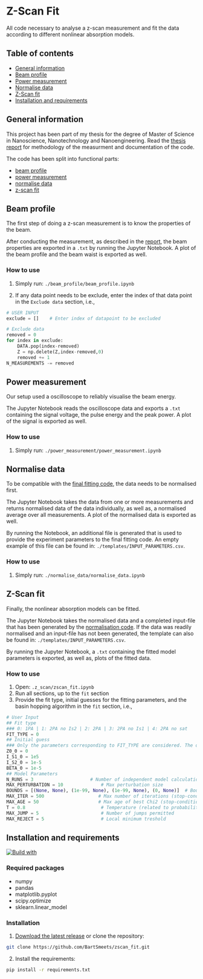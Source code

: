 # Z-Scan Fit

All code necessary to analyse a z-scan measurement and fit the data according to different nonlinear absorption models.

## Table of contents
* [General information](#general-information)
* [Beam profile](#beam-profile)
* [Power measurement](#power-measurement)
* [Normalise data](#normalise-data)
* [Z-Scan fit](#z-scan-fit)
* [Installation and requirements](#installation-and-requirements)

## General information

This project has been part of my thesis for the degree of Master of Science in Nanoscience, Nanotechnology and Nanoengineering. Read the [thesis report](/docs/thesis.pdf) for methodology of the measurment and documentation of the code.

The code has been split into functional parts:
* [beam profile](#beam-profile)
* [power measurement](#power-measurement)
* [normalise data](#normalise-data)
* [z-scan fit](#z-scan-fit)

## Beam profile

The first step of doing a z-scan measurement is to know the properties of the beam. 

After conducting the measurement, as described in the [report](/documentation/thesis.pdf), the beam properties are exported in a ```.txt``` by running the Jupyter Notebook. A plot of the beam profile and the beam waist is exported as well.

### How to use

1. Simply run: ```./beam_profile/beam_profile.ipynb```

2. If any data point needs to be exclude, enter the index of that data point in the ```Exclude data``` section, i.e.,

```python
# USER INPUT
exclude = []    # Enter index of datapoint to be excluded

# Exclude data
removed = 0
for index in exclude:
    DATA.pop(index-removed)
    Z = np.delete(Z,index-removed,0)
    removed += 1
N_MEASUREMENTS -= removed
```

## Power measurement

Our setup used a oscilloscope to reliably visualise the beam energy. 

The Jupyter Notebook reads the oscilloscope data and exports a ```.txt``` containing the signal voltage, the pulse energy and the peak power. A plot of the signal is exported as well.

### How to use

1. Simply run: ```./power_measurement/power_measurement.ipynb```

## Normalise data

To be compatible with the [final fitting code](#z-scan-fit), the data needs to be normalised first.

The Jupyter Notebook takes the data from one or more measurements and returns normalised data of the data individually, as well as, a normalised average over all measurements. A plot of the normalised data is exported as well.

By running the Notebook, an additional file is generated that is used to provide the experiment parameters to the final fitting code. An empty example of this file can be found in: ```./templates/INPUT_PARAMETERS.csv```.

### How to use

1. Simply run: ```./normalise_data/normalise_data.ipynb```


## Z-Scan fit

Finally, the nonlinear absorption models can be fitted.

The Jupyter Notebook takes the normalised data and a completed input-file that has been generated by the [normalisation code](#normalise-data). If the data was readily normalised and an input-file has not been generated, the template can also be found in: ```./templates/INPUT_PARAMETERS.csv```.

By running the Jupyter Notebook, a ```.txt``` containing the fitted model parameters is exported, as well as, plots of the fitted data.

### How to use

1. Open: ```.z_scan/zscan_fit.ipynb```
2. Run all sections, up to the ```fit``` section
3. Provide the fit type, initial guesses for the fitting parameters, and the basin hopping algorithm in the ```fit``` section, i.e.,

```python
# User Input
## Fit type
### 0: 1PA | 1: 2PA no Is2 | 2: 2PA | 3: 2PA no Is1 | 4: 2PA no sat
FIT_TYPE = 0
## Initial guess
### Only the parameters corresponding to FIT_TYPE are considered. The others are ignored.
Z0_0 = 0
I_S1_0 = 1e5
I_S2_0 = 1e-5
BETA_0 = 1e-5
## Model Parameters
N_RUNS = 3                     # Number of independent model calculations
MAX_PERTURBATION = 10              # Max perturbation size 
BOUNDS = [(None, None), (1e-99, None), (1e-99, None), (0, None)]  # Bounds of fitting-parameters: z0, Is1
MAX_ITER = 500                    # Max number of iterations (stop-condition) (0 = classical algorithm)
MAX_AGE = 50                      # Max age of best Chi2 (stop-condition)
T = 0.8                            # Temperature (related to probability of a non optimal chi2 being taken as step)
MAX_JUMP = 5                       # Number of jumps permitted
MAX_REJECT = 5                     # Local minimum treshold
```

## Installation and requirements

[![Build with](https://img.shields.io/badge/Build%20with-Python%203.8-blue)](https://www.python.org/])

### Required packages
* numpy
* pandas
* matplotlib.pyplot
* scipy.optimize
* sklearn.linear_model

### Installation

1. [Download the latest release](https://github.com/BartSmeets/zscan_fit/releases/latest) or clone the repository:
    
```bash
git clone https://github.com/BartSmeets/zscan_fit.git
```

2. Install the requirements:

```bash
pip install -r requirements.txt
```
